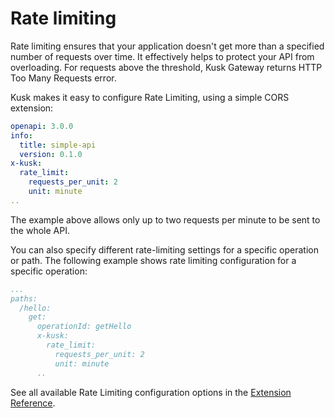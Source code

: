 # Rate limiting

Rate limiting ensures that your application doesn't get more than a specified number of requests over time. It effectively helps to protect your API from overloading. For requests above the threshold, Kusk Gateway returns HTTP Too Many Requests error.

Kusk makes it easy to configure Rate Limiting, using a simple CORS extension:

```yaml
openapi: 3.0.0
info:
  title: simple-api
  version: 0.1.0
x-kusk:
  rate_limit:
    requests_per_unit: 2
    unit: minute
..
```

The example above allows only up to two requests per minute to be sent to the whole API. 

You can also specify different rate-limiting settings for a specific operation or path. The following example shows rate limiting configuration for a specific operation:

```yaml
...
paths:
  /hello:
    get:
      operationId: getHello
      x-kusk:
        rate_limit:
          requests_per_unit: 2
          unit: minute
      ..
```

See all available Rate Limiting configuration options in the [Extension Reference](../../reference/extension/#rate-limiting).
